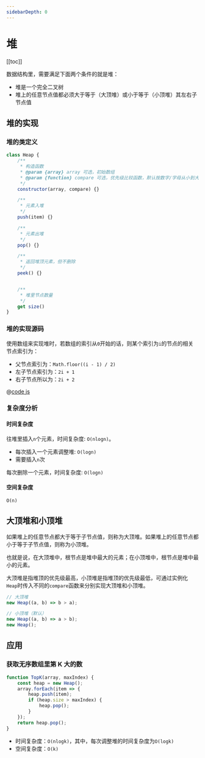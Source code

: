 ```yaml
---
sidebarDepth: 0
---
```


# 堆

[[toc]]

数据结构里，需要满足下面两个条件的就是堆：

- 堆是一个完全二叉树
- 堆上的任意节点值都必须大于等于（大顶堆）或小于等于（小顶堆）其左右子节点值

## 堆的实现

### 堆的类定义

```js
class Heap {
    /**
     * 构造函数
     * @param {array} array 可选，初始数组
     * @param {function} compare 可选，优先级比较函数，默认按数字/字母从小到大排序
     */
    constructor(array, compare) {}

    /**
     * 元素入堆
     */
    push(item) {}

    /**
     * 元素出堆
     */
    pop() {}

    /**
     * 返回堆顶元素，但不删除
     */
    peek() {}


    /**
     * 堆里节点数量
     */
    get size()
}
```

### 堆的实现源码

使用数组来实现堆时，若数组的索引从`0`开始的话，则某个索引为`i`的节点的相关节点索引为：

- 父节点索引为：`Math.floor((i - 1) / 2)`
- 左子节点索引为：`2i + 1`
- 右子节点所以为：`2i + 2`

@[code js](./heap.js)

### 复杂度分析

#### 时间复杂度

往堆里插入`n`个元素，时间复杂度: `O(nlogn)`。

- 每次插入一个元素调整堆: `O(logn)`
- 需要插入`n`次

每次删除一个元素，时间复杂度: `O(logn)`

#### 空间复杂度

`O(n)`

## 大顶堆和小顶堆

如果堆上的任意节点都大于等于子节点值，则称为大顶堆。如果堆上的任意节点都小于等于子节点值，则称为小顶堆。

也就是说，在大顶堆中，根节点是堆中最大的元素；在小顶堆中，根节点是堆中最小的元素。

大顶堆是指堆顶的优先级最高，小顶堆是指堆顶的优先级最低，可通过实例化`Heap`时传入不同的`compare`函数来分别实现大顶堆和小顶堆。

```js
// 大顶堆
new Heap((a, b) => b > a);

// 小顶堆（默认）
new Heap((a, b) => a > b);
new Heap();
```

## 应用

### 获取无序数组里第 K 大的数

```js
function TopK(array, maxIndex) {
    const heap = new Heap();
    array.forEach(item => {
        heap.push(item);
        if (heap.size > maxIndex) {
            heap.pop();
        }
    });
    return heap.pop();
}
```

- 时间复杂度：`O(nlogk)`，其中，每次调整堆的时间复杂度为`O(logk)`
- 空间复杂度：`O(k)`
